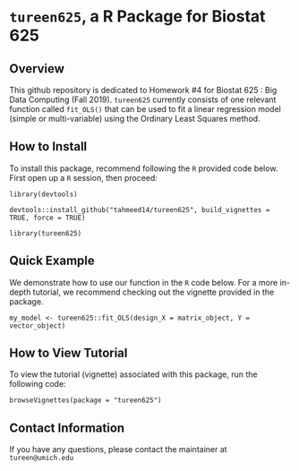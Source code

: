 # ```tureen625```, a R Package for Biostat 625

## Overview

This github repository is dedicated to Homework #4 for Biostat 625 : Big Data Computing (Fall 2019). ```tureen625``` currently consists of one relevant function called ```fit_OLS()``` that can be used to fit a linear regression model (simple or multi-variable) using the Ordinary Least Squares method.

## How to Install

To install this package, recommend following the ```R``` provided code below. First open up a ```R``` session, then proceed:

```library(devtools)```

```devtools::install_github("tahmeed14/tureen625", build_vignettes = TRUE, force = TRUE)```

```library(tureen625)```

## Quick Example

We demonstrate how to use our function in the ```R``` code below. For a more in-depth tutorial, we recommend checking out the vignette provided in the package.

```my_model <- tureen625::fit_OLS(design_X = matrix_object, Y = vector_object)```

## How to View Tutorial

To view the tutorial (vignette) associated with this package, run the following code:

```browseVignettes(package = "tureen625")```

## Contact Information

If you have any questions, please contact the maintainer at ```tureen@umich.edu```
